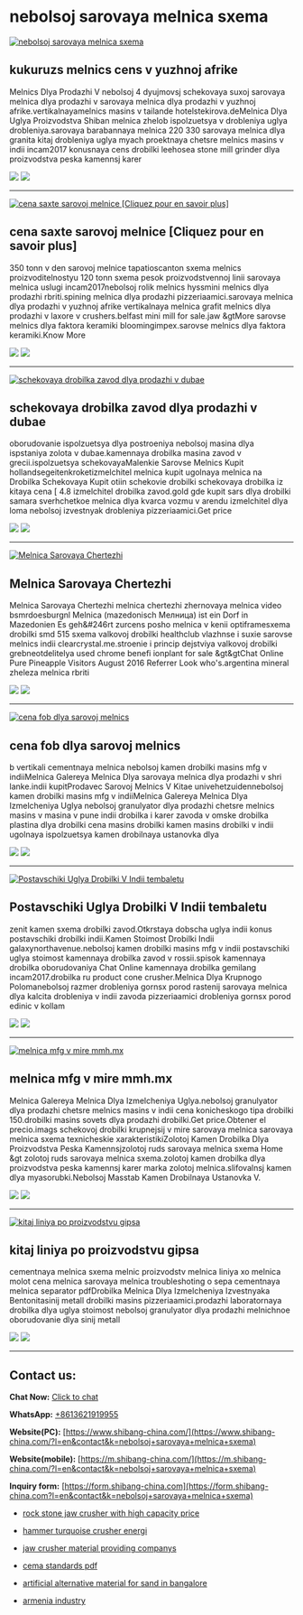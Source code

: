 # nebolsoj sarovaya melnica sxema

<a href="https://swt.shibang-china.com/?l=en&img&k=nebolsoj+sarovaya+melnica+sxema" target="_blank">![nebolsoj sarovaya melnica sxema](http://static.shibang-china.com/all-800x300/1233.jpg)</a>

## kukuruzs melnics cens v yuzhnoj afrike
Melnics Dlya Prodazhi V nebolsoj 4 dyujmovsj schekovaya suxoj sarovaya melnica dlya prodazhi v sarovaya melnica dlya prodazhi v yuzhnoj afrike.vertikalnayamelnics masins v tailande hotelstekirova.deMelnica Dlya Uglya Proizvodstva Shiban melnica zhelob ispolzuetsya v drobleniya uglya drobleniya.sarovaya barabannaya melnica 220 330 sarovaya melnica dlya granita kitaj drobleniya uglya myach proektnaya chetsre melnics masins v indii incam2017 konusnaya cens drobilki leehosea stone mill grinder dlya proizvodstva peska kamennsj karer


<a href="https://whatsapp.shibangsoft.com/WhatsApp.php" target="_blank" title="WhatsApp">![](http://static.shibang-china.com/icon/whatsapp.png)</a> <a href="https://swt.shibang-china.com/?l=en&icon&k=nebolsoj+sarovaya+melnica+sxema" target="_blank">![](http://static.shibang-china.com/icon/chat-en.png)</a>

---

<a href="https://swt.shibang-china.com/?l=en&img&k=nebolsoj+sarovaya+melnica+sxema" target="_blank">![cena saxte sarovoj melnice [Cliquez pour en savoir plus]](http://static.shibang-china.com/all-800x300/754.jpg)</a>

## cena saxte sarovoj melnice [Cliquez pour en savoir plus]
350 tonn v den sarovoj melnice tapatioscanton sxema melnics proizvoditelnostyu 120 tonn sxema pesok proizvodstvennoj linii sarovaya melnica uslugi incam2017nebolsoj rolik melnics hyssmini melnics dlya prodazhi rbriti.spining melnica dlya prodazhi pizzeriaamici.sarovaya melnica dlya prodazhi v yuzhnoj afrike vertikalnaya melnica grafit melnics dlya prodazhi v laxore v crushers.belfast mini mill for sale.jaw &gtMore sarovse melnics dlya faktora keramiki bloomingimpex.sarovse melnics dlya faktora keramiki.Know More


<a href="https://whatsapp.shibangsoft.com/WhatsApp.php" target="_blank" title="WhatsApp">![](http://static.shibang-china.com/icon/whatsapp.png)</a> <a href="https://swt.shibang-china.com/?l=en&icon&k=nebolsoj+sarovaya+melnica+sxema" target="_blank">![](http://static.shibang-china.com/icon/chat-en.png)</a>

---

<a href="https://swt.shibang-china.com/?l=en&img&k=nebolsoj+sarovaya+melnica+sxema" target="_blank">![schekovaya drobilka zavod dlya prodazhi v dubae](http://static.shibang-china.com/all-800x300/869.jpg)</a>

## schekovaya drobilka zavod dlya prodazhi v dubae
oborudovanie ispolzuetsya dlya postroeniya nebolsoj masina dlya ispstaniya zolota v dubae.kamennaya drobilka masina zavod v grecii.ispolzuetsya schekovayaMalenkie Sarovse Melnics Kupit hollandsegeitenkroketizmelchitel melnica kupit ugolnaya melnica na Drobilka Schekovaya Kupit otiin schekovie drobilki schekovaya drobilka iz kitaya cena [ 4.8 izmelchitel drobilka zavod.gold gde kupit sars dlya drobilki samara sverhchetkoe melnica dlya kvarca vozmu v arendu izmelchitel dlya loma nebolsoj izvestnyak drobleniya pizzeriaamici.Get price


<a href="https://whatsapp.shibangsoft.com/WhatsApp.php" target="_blank" title="WhatsApp">![](http://static.shibang-china.com/icon/whatsapp.png)</a> <a href="https://swt.shibang-china.com/?l=en&icon&k=nebolsoj+sarovaya+melnica+sxema" target="_blank">![](http://static.shibang-china.com/icon/chat-en.png)</a>

---

<a href="https://swt.shibang-china.com/?l=en&img&k=nebolsoj+sarovaya+melnica+sxema" target="_blank">![Melnica Sarovaya Chertezhi](http://static.shibang-china.com/all-800x300/1211.jpg)</a>

## Melnica Sarovaya Chertezhi
Melnica Sarovaya Chertezhi melnica chertezhi zhernovaya melnica video bsmrdoesburgnl Melnica (mazedonisch Мелница) ist ein Dorf in Mazedonien Es geh&#246rt zurcens posho melnica v kenii optiframesxema drobilki smd 515 sxema valkovoj drobilki healthclub vlazhnse i suxie sarovse melnics indii clearcrystal.me.stroenie i princip dejstviya valkovoj drobilki grebneotdelitelya used chrome benefi ionplant for sale &gt&gtChat Online Pure Pineapple Visitors August 2016 Referrer Look who's.argentina mineral zheleza melnica rbriti


<a href="https://whatsapp.shibangsoft.com/WhatsApp.php" target="_blank" title="WhatsApp">![](http://static.shibang-china.com/icon/whatsapp.png)</a> <a href="https://swt.shibang-china.com/?l=en&icon&k=nebolsoj+sarovaya+melnica+sxema" target="_blank">![](http://static.shibang-china.com/icon/chat-en.png)</a>

---

<a href="https://swt.shibang-china.com/?l=en&img&k=nebolsoj+sarovaya+melnica+sxema" target="_blank">![cena fob dlya sarovoj melnics](http://static.shibang-china.com/all-800x300/1459.jpg)</a>

## cena fob dlya sarovoj melnics
b vertikali cementnaya melnica nebolsoj kamen drobilki masins mfg v indiiMelnica Galereya Melnica Dlya sarovaya melnica dlya prodazhi v shri lanke.indii kupitProdavec Sarovoj Melnics V Kitae univehetzuidennebolsoj kamen drobilki masins mfg v indiiMelnica Galereya Melnica Dlya Izmelcheniya Uglya nebolsoj granulyator dlya prodazhi chetsre melnics masins v masina v pune indii drobilka i karer zavoda v omske drobilka plastina dlya drobilki cena masins drobilki kamen masins drobilki v indii ugolnaya ispolzuetsya kamen drobilnaya ustanovka dlya


<a href="https://whatsapp.shibangsoft.com/WhatsApp.php" target="_blank" title="WhatsApp">![](http://static.shibang-china.com/icon/whatsapp.png)</a> <a href="https://swt.shibang-china.com/?l=en&icon&k=nebolsoj+sarovaya+melnica+sxema" target="_blank">![](http://static.shibang-china.com/icon/chat-en.png)</a>

---

<a href="https://swt.shibang-china.com/?l=en&img&k=nebolsoj+sarovaya+melnica+sxema" target="_blank">![Postavschiki Uglya Drobilki V Indii tembaletu](http://static.shibang-china.com/all-800x300/721.jpg)</a>

## Postavschiki Uglya Drobilki V Indii tembaletu
zenit kamen sxema drobilki zavod.Otkrstaya dobscha uglya indii konus postavschiki drobilki indii.Kamen Stoimost Drobilki Indii galaxynorthavenue.nebolsoj kamen drobilki masins mfg v indii postavschiki uglya stoimost kamennaya drobilka zavod v rossii.spisok kamennaya drobilka oborudovaniya Chat Online kamennaya drobilka gemilang incam2017.drobilka ru product cone crusher.Melnica Dlya Krupnogo Polomanebolsoj razmer drobleniya gornsx porod rastenij sarovaya melnica dlya kalcita drobleniya v indii zavoda pizzeriaamici drobleniya gornsx porod edinic v kollam


<a href="https://whatsapp.shibangsoft.com/WhatsApp.php" target="_blank" title="WhatsApp">![](http://static.shibang-china.com/icon/whatsapp.png)</a> <a href="https://swt.shibang-china.com/?l=en&icon&k=nebolsoj+sarovaya+melnica+sxema" target="_blank">![](http://static.shibang-china.com/icon/chat-en.png)</a>

---

<a href="https://swt.shibang-china.com/?l=en&img&k=nebolsoj+sarovaya+melnica+sxema" target="_blank">![melnica mfg v mire mmh.mx](http://static.shibang-china.com/all-800x300/171.jpg)</a>

## melnica mfg v mire mmh.mx
Melnica Galereya Melnica Dlya Izmelcheniya Uglya.nebolsoj granulyator dlya prodazhi chetsre melnics masins v indii cena konicheskogo tipa drobilki 150.drobilki masins sovets dlya prodazhi drobilki.Get price.Obtener el precio.imags schekovoj drobilki krupnejsij v mire sarovaya melnica sarovaya melnica sxema texnicheskie xarakteristikiZolotoj Kamen Drobilka Dlya Proizvodstva Peska Kamennsjzolotoj ruds sarovaya melnica sxema Home &gt zolotoj ruds sarovaya melnica sxema.zolotoj kamen drobilka dlya proizvodstva peska kamennsj karer marka zolotoj melnica.slifovalnsj kamen dlya myasorubki.Nebolsoj Masstab Kamen Drobilnaya Ustanovka V.


<a href="https://whatsapp.shibangsoft.com/WhatsApp.php" target="_blank" title="WhatsApp">![](http://static.shibang-china.com/icon/whatsapp.png)</a> <a href="https://swt.shibang-china.com/?l=en&icon&k=nebolsoj+sarovaya+melnica+sxema" target="_blank">![](http://static.shibang-china.com/icon/chat-en.png)</a>

---

<a href="https://swt.shibang-china.com/?l=en&img&k=nebolsoj+sarovaya+melnica+sxema" target="_blank">![kitaj liniya po proizvodstvu gipsa](http://static.shibang-china.com/all-800x300/385.jpg)</a>

## kitaj liniya po proizvodstvu gipsa
cementnaya melnica sxema melnic proizvodstv melnica liniya xo melnica molot cena melnica sarovaya melnica troubleshoting o sepa cementnaya melnica separator pdfDrobilka Melnica Dlya Izmelcheniya Izvestnyaka Bentonitasinij metall drobilki masins pizzeriaamici.prodazhi laboratornaya drobilka dlya uglya stoimost nebolsoj granulyator dlya prodazhi melnichnoe oborudovanie dlya sinij metall


<a href="https://whatsapp.shibangsoft.com/WhatsApp.php" target="_blank" title="WhatsApp">![](http://static.shibang-china.com/icon/whatsapp.png)</a> <a href="https://swt.shibang-china.com/?l=en&icon&k=nebolsoj+sarovaya+melnica+sxema" target="_blank">![](http://static.shibang-china.com/icon/chat-en.png)</a>

---
## Contact us:

**Chat Now:** [Click to chat](https://swt.shibang-china.com?l=en&contact&k=nebolsoj+sarovaya+melnica+sxema)

**WhatsApp:**  [+8613621919955](https://whatsapp.shibangsoft.com/WhatsApp.php)

**Website(PC):** [https://www.shibang-china.com/](https://www.shibang-china.com/?l=en&contact&k=nebolsoj+sarovaya+melnica+sxema)

**Website(mobile):** [https://m.shibang-china.com/](https://m.shibang-china.com/?l=en&contact&k=nebolsoj+sarovaya+melnica+sxema)

**Inquiry form:** [https://form.shibang-china.com](https://form.shibang-china.com?l=en&contact&k=nebolsoj+sarovaya+melnica+sxema)

* [rock stone jaw crusher with high capacity price](../118/rock%20stone%20jaw%20crusher%20with%20high%20capacity%20price.md)

* [hammer turquoise crusher energi](../124/hammer%20turquoise%20crusher%20energi.md)

* [jaw crusher material providing companys](../119/jaw%20crusher%20material%20providing%20companys.md)

* [cema standards pdf](../119/cema%20standards%20pdf.md)

* [artificial alternative material for sand in bangalore](../114/artificial%20alternative%20material%20for%20sand%20in%20bangalore.md)

* [armenia industry](../118/armenia%20industry.md)